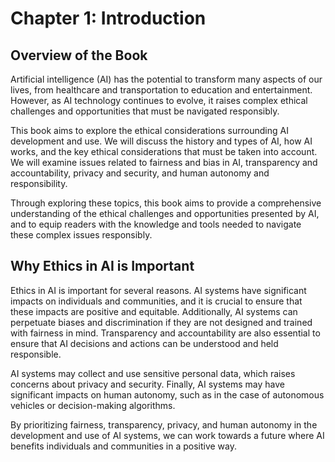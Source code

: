 Chapter 1: Introduction
=======================

Overview of the Book
--------------------

Artificial intelligence (AI) has the potential to transform many aspects of our lives, from healthcare and transportation to education and entertainment. However, as AI technology continues to evolve, it raises complex ethical challenges and opportunities that must be navigated responsibly.

This book aims to explore the ethical considerations surrounding AI development and use. We will discuss the history and types of AI, how AI works, and the key ethical considerations that must be taken into account. We will examine issues related to fairness and bias in AI, transparency and accountability, privacy and security, and human autonomy and responsibility.

Through exploring these topics, this book aims to provide a comprehensive understanding of the ethical challenges and opportunities presented by AI, and to equip readers with the knowledge and tools needed to navigate these complex issues responsibly.

Why Ethics in AI is Important
-----------------------------

Ethics in AI is important for several reasons. AI systems have significant impacts on individuals and communities, and it is crucial to ensure that these impacts are positive and equitable. Additionally, AI systems can perpetuate biases and discrimination if they are not designed and trained with fairness in mind. Transparency and accountability are also essential to ensure that AI decisions and actions can be understood and held responsible.

AI systems may collect and use sensitive personal data, which raises concerns about privacy and security. Finally, AI systems may have significant impacts on human autonomy, such as in the case of autonomous vehicles or decision-making algorithms.

By prioritizing fairness, transparency, privacy, and human autonomy in the development and use of AI systems, we can work towards a future where AI benefits individuals and communities in a positive way.
